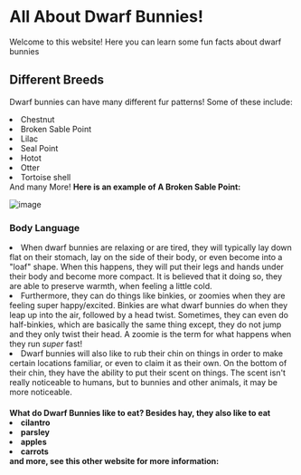 # All About Dwarf Bunnies!
Welcome to this website! Here you can learn some fun facts about dwarf bunnies



## Different Breeds
Dwarf bunnies can have many different fur patterns! Some of these include:
<li>Chestnut</li>
<li>Broken Sable Point</li>
<li>Lilac</li>
<li>Seal Point</li>
<li>Hotot</li>
<li>Otter</li>
<li>Tortoise shell</li>
And many More!
<strong>Here is an example of A Broken Sable Point:</strong>


<img>![image](https://user-images.githubusercontent.com/114503043/192832750-3bb93758-ba41-4540-aad8-66efb8bd54a7.png)

### Body Language
<li>When dwarf bunnies are relaxing or are tired, they will typically lay down flat on their stomach, lay on the side of their body, or even become into a "loaf" shape. When this happens, they will put their legs and hands under their body and become more compact. It is believed that it doing so, they are able to preserve warmth, when feeling a little cold.</li>
<li>Furthermore, they can do things like binkies, or zoomies when they are feeling super happy/excited. Binkies are what dwarf bunnies do when they leap up into the air, followed by a head twist. Sometimes, they can even do half-binkies, which are basically the same thing except, they do not jump and they only twist their head. A zoomie is the term for what happens when they run <i>super</i> fast! 
<li>Dwarf bunnies will also like to rub their chin on things in order to make certain locations familiar, or even to claim it as their own. On the bottom of their chin, they have the ability to put their scent on things. The scent isn't really noticeable to humans, but to bunnies and other animals, it may be more noticeable. 
<h4>What do Dwarf Bunnies like to eat?
Besides hay, they also like to eat
<li>cilantro</li>
<li>parsley</li>
<li>apples</li>
<li>carrots</li>
and more, see this other website for more information: 
  
  
